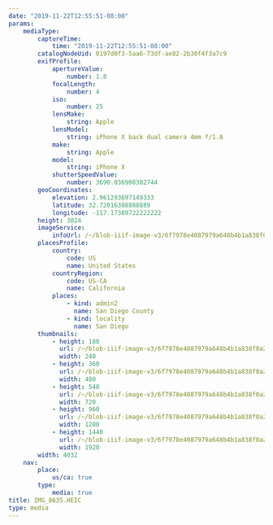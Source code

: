 ```yaml
---
date: "2019-11-22T12:55:51-08:00"
params:
    mediaType:
        captureTime:
            time: "2019-11-22T12:55:51-08:00"
        catalogNodeUid: 0197d0f3-5aa6-73df-ae82-2b30f4f3a7c9
        exifProfile:
            apertureValue:
                number: 1.8
            focalLength:
                number: 4
            iso:
                number: 25
            lensMake:
                string: Apple
            lensModel:
                string: iPhone X back dual camera 4mm f/1.8
            make:
                string: Apple
            model:
                string: iPhone X
            shutterSpeedValue:
                number: 3690.036908302744
        geoCoordinates:
            elevation: 2.961293697149333
            latitude: 32.72016388888889
            longitude: -117.17389722222222
        height: 3024
        imageService:
            infoUrl: /~/blob-iiif-image-v3/6f7978e4087979a648b4b1a838f0a2e59d0e99a549916353868882c39247ccb7/info.json
        placesProfile:
            country:
                code: US
                name: United States
            countryRegion:
                code: US-CA
                name: California
            places:
                - kind: admin2
                  name: San Diego County
                - kind: locality
                  name: San Diego
        thumbnails:
            - height: 180
              url: /~/blob-iiif-image-v3/6f7978e4087979a648b4b1a838f0a2e59d0e99a549916353868882c39247ccb7/full/240%2C180/0/default.jpg
              width: 240
            - height: 360
              url: /~/blob-iiif-image-v3/6f7978e4087979a648b4b1a838f0a2e59d0e99a549916353868882c39247ccb7/full/480%2C360/0/default.jpg
              width: 480
            - height: 540
              url: /~/blob-iiif-image-v3/6f7978e4087979a648b4b1a838f0a2e59d0e99a549916353868882c39247ccb7/full/720%2C540/0/default.jpg
              width: 720
            - height: 960
              url: /~/blob-iiif-image-v3/6f7978e4087979a648b4b1a838f0a2e59d0e99a549916353868882c39247ccb7/full/1280%2C960/0/default.jpg
              width: 1280
            - height: 1440
              url: /~/blob-iiif-image-v3/6f7978e4087979a648b4b1a838f0a2e59d0e99a549916353868882c39247ccb7/full/1920%2C1440/0/default.jpg
              width: 1920
        width: 4032
    nav:
        place:
            us/ca: true
        type:
            media: true
title: IMG_8635.HEIC
type: media
---
```

